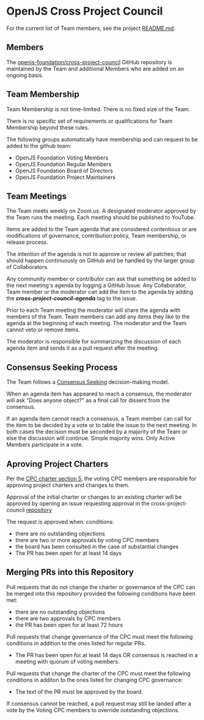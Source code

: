 # OpenJS Cross Project Council

For the current list of Team members, see the project
[README.md](./README.md).

## Members

The [openjs-foundation/cross-project-council](https://github.com/openjs-foundation/cross-project-council) GitHub
repository is maintained by the Team and additional Members who are
added on an ongoing basis.

## Team Membership

Team Membership is not time-limited. There is no fixed size of the Team.

There is no specific set of requirements or qualifications for Team Membership beyond these rules.

The following groups automatically have membership and can request to be added to the github team:

* OpenJS Foundation Voting Members
* OpenJS Foundation Regular Members
* OpenJS Foundation Board of Directors
* OpenJS Foundation Project Maintainers

## Team Meetings

The Team meets weekly on Zoom.us. A designated moderator
approved by the Team runs the meeting. Each meeting should be
published to YouTube.

Items are added to the Team agenda that are considered contentious or
are modifications of governance, contribution policy, Team membership,
or release process.

The intention of the agenda is not to approve or review all patches;
that should happen continuously on GitHub and be handled by the larger
group of Collaborators.

Any community member or contributor can ask that something be added to
the next meeting's agenda by logging a GitHub Issue. Any Collaborator,
Team member or the moderator can add the item to the agenda by adding
the ***cross-project-council-agenda*** tag to the issue.

Prior to each Team meeting the moderator will share the agenda with
members of the Team. Team members can add any items they like to the
agenda at the beginning of each meeting. The moderator and the Team
cannot veto or remove items.

The moderator is responsible for summarizing the discussion of each
agenda item and sends it as a pull request after the meeting.

## Consensus Seeking Process

The Team follows a
[Consensus Seeking](http://en.wikipedia.org/wiki/Consensus-seeking_decision-making)
decision-making model.

When an agenda item has appeared to reach a consensus, the moderator
will ask "Does anyone object?" as a final call for dissent from the
consensus.

If an agenda item cannot reach a consensus, a Team member can call for
the item to be decided by a vote or to table the issue to the next
meeting. In both cases the decision must be seconded by a majority of the Team
or else the discussion will continue. Simple majority wins. Only Active
Members participate in a vote.

## Aproving Project Charters

Per the [CPC charter section 5](https://github.com/openjs-foundation/cross-project-council/blob/master/CPC-CHARTER.md#section-5-responsibilities-and-expectations-of-the-cpc), the voting CPC members are responsible for approving project
charters and changes to them.

Approval of the initial charter or changes to an existing charter will
be approved by opening an issue requesting approval in the cross-project-council
[repository](https://github.com/openjs-foundation/cross-project-council/)

The request is approved when:
conditions:

* there are no outstanding objections
* there are two or more approvals by voting CPC members
* the board has been consulted in the case of substantial changes
* The PR has been open for at least 14 days

## Merging PRs into this Repository

Pull requests that do not change the charter or governance of the CPC can be merged into
this repository provided the following conditions have been met:

* there are no outstanding objections
* there are two approvals by CPC members
* the PR has been open for at least 72 hours

Pull requests that change governance of the CPC must meet the following conditions
in addition to the ones listed for regular PRs.

* The PR has been open for at least 14 days OR consensus is reached in a meeting
  with quorum of voting members.

Pull requests that change the charter of the CPC must meet the following conditions
in additon to the ones listed for changing CPC governance:

* The text of the PR must be approved by the board.

If consensus cannot be reached, a pull request may still be landed after a vote
by the Voting CPC members to override outstanding objections.
